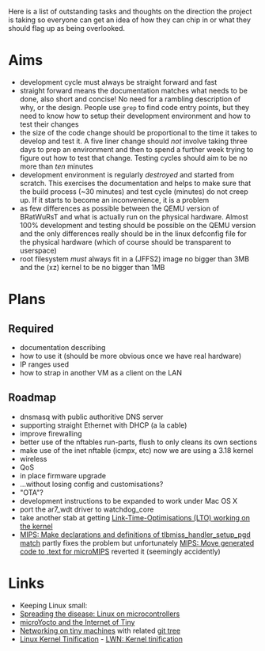 Here is a list of outstanding tasks and thoughts on the direction the project is taking so everyone can get an idea of how they can chip in or what they should flag up as being overlooked.

# Aims

 * development cycle must always be straight forward and fast
  * straight forward means the documentation matches what needs to be done, also short and concise!  No need for a rambling description of why, or the design.  People use `grep` to find code entry points, but they need to know how to setup their development environment and how to test their changes
  * the size of the code change should be proportional to the time it takes to develop and test it.  A five liner change should *not* involve taking three days to prep an environment and then to spend a further week trying to figure out how to test that change.  Testing cycles should aim to be no more than *ten* minutes
 * development environment is regularly *destroyed* and started from scratch.  This exercises the documentation and helps to make sure that the build process (~30 minutes) and test cycle (minutes) do not creep up.  If it starts to become an inconvenience, it is a problem
 * as few differences as possible between the QEMU version of BRatWuRsT and what is actually run on the physical hardware.  Almost 100% development and testing should be possible on the QEMU version and the only differences really should be in the linux defconfig file for the physical hardware (which of course should be transparent to userspace)
 * root filesystem *must* always fit in a (JFFS2) image no bigger than 3MB and the (xz) kernel to be no bigger than 1MB

# Plans

## Required

 * documentation describing
  * how to use it (should be more obvious once we have real hardware)
  * IP ranges used
  * how to strap in another VM as a client on the LAN

## Roadmap

 * dnsmasq with public authoritive DNS server
 * supporting straight Ethernet with DHCP (a la cable)
 * improve firewalling
  * better use of the nftables run-parts, flush to only cleans its own sections
  * make use of the inet nftable (icmpx, etc) now we are using a 3.18 kernel
 * wireless
 * QoS
 * in place firmware upgrade
  * ...without losing config and customisations?
  * "OTA"?
 * development instructions to be expanded to work under Mac OS X
 * port the ar7_wdt driver to watchdog_core
 * take another stab at getting [Link-Time-Optimisations (LTO) working on the kernel](https://github.com/andikleen/linux-misc/tree/lto-3.16)
  * [MIPS: Make declarations and definitions of tlbmiss_handler_setup_pgd match](http://git.kernel.org/cgit/linux/kernel/git/torvalds/linux.git/commit/?id=0bfbf6a256348b1543e638c7d7b2f3004b289fdb) partly fixes the problem but unfortunately [MIPS: Move generated code to .text for microMIPS](http://git.kernel.org/cgit/linux/kernel/git/torvalds/linux.git/commit/?id=6ba045f9fbdafb48da42aa8576ea7a3980443136) reverted it (seemingly accidently)

# Links

 * Keeping Linux small:
  * [Spreading the disease: Linux on microcontrollers](http://elinux.org/images/c/ca/Spreading.pdf)
  * [microYocto and the Internet of Tiny](http://elinux.org/images/5/54/Tom.zanussi-elc2014.pdf)
  * [Networking on tiny machines](http://lwn.net/Articles/597529/) with related [git tree](https://git.kernel.org/cgit/linux/kernel/git/ak/linux-misc.git/?h=net/debloat)
  * [Linux Kernel Tinification](https://tiny.wiki.kernel.org/) - [LWN: Kernel tinification](http://lwn.net/Articles/608945/)
